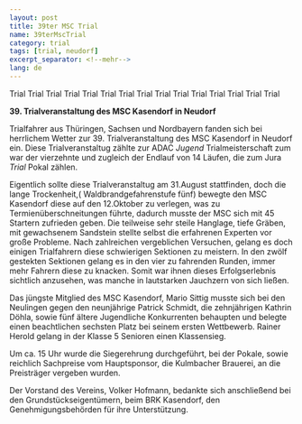 ```yaml
---
layout: post
title: 39ter MSC Trial
name: 39terMscTrial
category: trial
tags: [trial, neudorf]
excerpt_separator: <!--mehr-->
lang: de
---
```


Trial Trial Trial Trial Trial Trial Trial Trial Trial Trial Trial Trial Trial Trial Trial 

<!--mehr-->

**39. Trialveranstaltung des MSC Kasendorf in Neudorf**

Trialfahrer aus Thüringen, Sachsen  und Nordbayern fanden sich bei herrlichem Wetter zur 39. Trialveranstaltung des MSC Kasendorf in Neudorf ein. Diese Trialveranstaltug zählte zur ADAC *Jugend* Trialmeisterschaft zum war der vierzehnte und zugleich der Endlauf von 14 Läufen, die zum Jura *Trial* Pokal zählen.

Eigentlich sollte diese Trialveranstaltug am 31.August stattfinden, doch die lange Trockenheit,( Waldbrandgefahrenstufe fünf) bewegte den MSC Kasendorf diese auf den 12.Oktober zu verlegen, was zu Termienüberschneitungen führte, dadurch musste der MSC sich mit 45 Startern zufrieden geben. Die teilweise sehr steile Hanglage, tiefe Gräben, mit gewachsenem Sandstein stellte selbst die erfahrenen Experten vor große Probleme. Nach zahlreichen vergeblichen Versuchen, gelang es doch einigen Trialfahrern diese schwierigen Sektionen zu meistern. In den zwölf gestekten Sektionen gelang es in den vier zu fahrenden Runden, immer mehr Fahrern diese zu knacken. Somit war ihnen dieses Erfolgserlebnis sichtlich anzusehen, was manche in lautstarken Jauchzern von sich ließen.

Das jüngste Mitglied des MSC Kasendorf, Mario Sittig musste sich bei den Neulingen gegen den neunjährige Patrick Schmidt, die zehnjährigen Kathrin Döhla, sowie fünf ältere Jugendliche Konkurrenten behaupten und belegte einen beachtlichen sechsten Platz bei seinem ersten Wettbewerb. Rainer Herold gelang in der Klasse 5 Senioren einen Klassensieg.

Um ca. 15 Uhr wurde die Siegerehrung durchgeführt, bei der Pokale,  sowie reichlich Sachpreise vom Hauptsponsor, die Kulmbacher Brauerei, an die Preisträger vergeben wurden.

Der Vorstand des Vereins, Volker Hofmann, bedankte sich anschließend bei den Grundstückseigentümern, beim BRK Kasendorf, den Genehmigungsbehörden für ihre Unterstützung.
